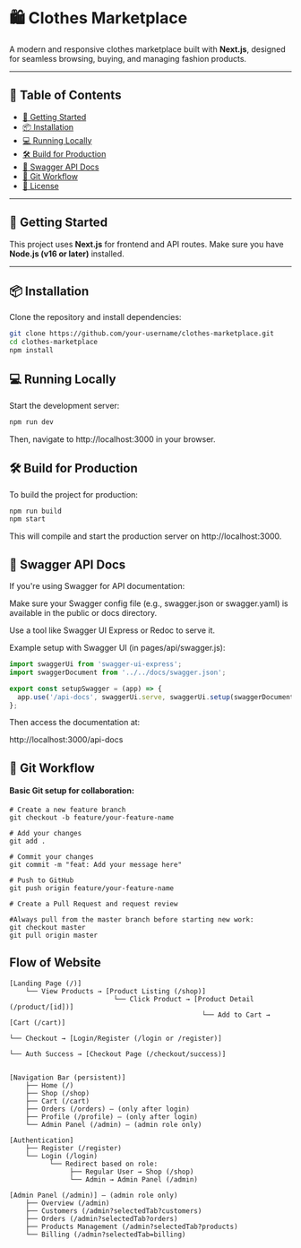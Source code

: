 # 🛍️ Clothes Marketplace

A modern and responsive clothes marketplace built with **Next.js**, designed for seamless browsing, buying, and managing fashion products.

---

## 📂 Table of Contents

- [🚀 Getting Started](#-getting-started)
- [📦 Installation](#-installation)
- [💻 Running Locally](#-running-locally)
- [🛠️ Build for Production](#️-build-for-production)
- [📘 Swagger API Docs](#-swagger-api-docs)
- [🔧 Git Workflow](#-git-workflow)
- [📄 License](#-license)

---

## 🚀 Getting Started

This project uses **Next.js** for frontend and API routes. Make sure you have **Node.js (v16 or later)** installed.

---

## 📦 Installation

Clone the repository and install dependencies:

```bash
git clone https://github.com/your-username/clothes-marketplace.git
cd clothes-marketplace
npm install
```

## 💻 Running Locally
Start the development server:



```bash
npm run dev
```
Then, navigate to http://localhost:3000 in your browser.

## 🛠️ Build for Production
To build the project for production:

```bash
npm run build
npm start
```
This will compile and start the production server on http://localhost:3000.

## 📘 Swagger API Docs
If you're using Swagger for API documentation:

Make sure your Swagger config file (e.g., swagger.json or swagger.yaml) is available in the public or docs directory.

Use a tool like Swagger UI Express or Redoc to serve it.

Example setup with Swagger UI (in pages/api/swagger.js):


```js
import swaggerUi from 'swagger-ui-express';
import swaggerDocument from '../../docs/swagger.json';

export const setupSwagger = (app) => {
  app.use('/api-docs', swaggerUi.serve, swaggerUi.setup(swaggerDocument));
};
```
Then access the documentation at:


http://localhost:3000/api-docs
## 🔧 Git Workflow
#### Basic Git setup for collaboration:

```git
# Create a new feature branch
git checkout -b feature/your-feature-name

# Add your changes
git add .

# Commit your changes
git commit -m "feat: Add your message here"

# Push to GitHub
git push origin feature/your-feature-name

# Create a Pull Request and request review

#Always pull from the master branch before starting new work:
git checkout master
git pull origin master
```

## Flow of Website

```
[Landing Page (/)]
    └── View Products → [Product Listing (/shop)]
                          └── Click Product → [Product Detail (/product/[id])]
                                                └── Add to Cart → [Cart (/cart)]
                                                                      └── Checkout → [Login/Register (/login or /register)]
                                                                                      └── Auth Success → [Checkout Page (/checkout/success)]
                                                                                

[Navigation Bar (persistent)]
    ├── Home (/)
    ├── Shop (/shop)
    ├── Cart (/cart)
    ├── Orders (/orders) — (only after login)
    ├── Profile (/profile) — (only after login)
    └── Admin Panel (/admin) — (admin role only)

[Authentication]
    ├── Register (/register)
    └── Login (/login)
          └── Redirect based on role:
               ├── Regular User → Shop (/shop)
               └── Admin → Admin Panel (/admin)

[Admin Panel (/admin)] — (admin role only)
    ├── Overview (/admin)
    ├── Customers (/admin?selectedTab?customers)
    ├── Orders (/admin?selectedTab?orders) 
    ├── Products Management (/admin?selectedTab?products)
    └── Billing (/admin?selectedTab=billing)
```